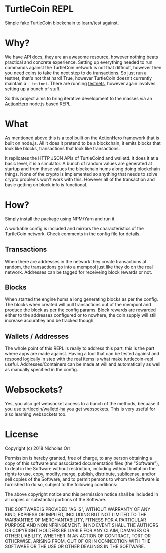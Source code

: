 # TurtleCoin REPL

Simple fake TurtleCoin blockchain to learn/test against.

# Why?

We have API docs, they are an awesome resource, however nothing beats practical and concrete experience. Setting up everything needed to run commands against the TurtleCoin network is not that difficult, however then you need coins to take the next step to do transactions.
So just run a testnet, that's not that hard! True, however TurtleCoin doesn't currently maintain a `--testnet`. There are running [testnets](https://github.com/turtlecoin/testnet), however again involves setting up a bunch of stuff.

So this project aims to bring iterative development to the masses via an [ActionHero](https://www.actionherojs.com/) node.js based REPL.

# What

As mentioned above this is a tool built on the [ActionHero](https://www.actionherojs.com/) framework that is built on node.js. All it does it pretend to be a blockchain, it emits blocks that look like blocks, transactions that look like transactions.

It replicates the HTTP JSON APIs of TurtleCoind and walletd. It does it at a basic level, it is a simulator. A bunch of random values are generated at startup and from those values the blockchain hums along doing blockchain things. None of the crypto is implemented so anything that needs to solve crypto problems won't work with this. However all of the transaction and basic getting on block info is functional.

# How?

Simply install the package using NPM/Yarn and run it.

A workable config is included and mirrors the characteristics of the TurtleCoin network.
Check comments in the config file for details.

## Transactions

When there are addresses in the network they create transactions at random, the transactions go into a mempool just like they do on the real network. Addresses can be tagged for receiveing block rewards or not.

## Blocks

When started the engine hums a long generating blocks as per the config. The blocks when created will pull transactions out of the mempool and produce the block as per the config params. Block rewards are rewarded either to the addresses configured or to nowhere, the coin supply will still increase accuratley and be tracked though.

## Wallets / Addresses

The whole point of this REPL is really to address this part, this is the part where apps are made against. Having a tool that can be tested against and respond logically in step with the real items is what make turtlecoin-repl useful.
Addresses/Containers can be made at will and automatically as well as manually specified in the config.

# Websockets?

Yes, you also get websocket access to a bunch of the methods, becuase if you use [turtlecoin/walletd-ha](https://github.com/turtlecoin/walletd-ha) you get websockets. This is very useful for also learning websockets too.


# License

Copyright (c) 2018 Nicholas Orr

Permission is hereby granted, free of charge, to any person obtaining a copy
of this software and associated documentation files (the "Software"), to deal
in the Software without restriction, including without limitation the rights
to use, copy, modify, merge, publish, distribute, sublicense, and/or sell
copies of the Software, and to permit persons to whom the Software is
furnished to do so, subject to the following conditions:

The above copyright notice and this permission notice shall be included in all
copies or substantial portions of the Software.

THE SOFTWARE IS PROVIDED "AS IS", WITHOUT WARRANTY OF ANY KIND, EXPRESS OR
IMPLIED, INCLUDING BUT NOT LIMITED TO THE WARRANTIES OF MERCHANTABILITY,
FITNESS FOR A PARTICULAR PURPOSE AND NONINFRINGEMENT. IN NO EVENT SHALL THE
AUTHORS OR COPYRIGHT HOLDERS BE LIABLE FOR ANY CLAIM, DAMAGES OR OTHER
LIABILITY, WHETHER IN AN ACTION OF CONTRACT, TORT OR OTHERWISE, ARISING FROM,
OUT OF OR IN CONNECTION WITH THE SOFTWARE OR THE USE OR OTHER DEALINGS IN THE
SOFTWARE.
